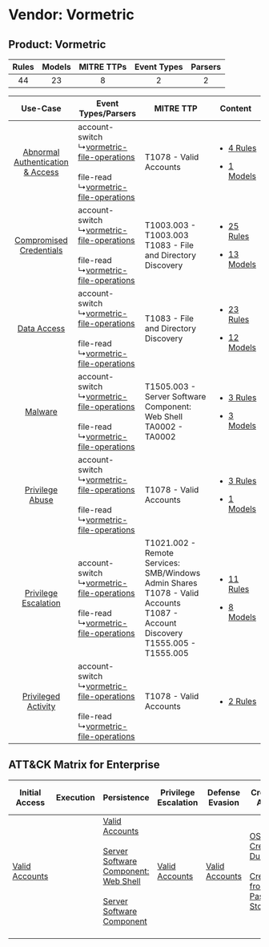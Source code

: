 Vendor: Vormetric
=================
Product: Vormetric
------------------
| Rules | Models | MITRE TTPs | Event Types | Parsers |
|:-----:|:------:|:----------:|:-----------:|:-------:|
|  44   |   23   |     8      |      2      |    2    |

|    Use-Case    | Event Types/Parsers    | MITRE TTP    | Content    |
|:----:| ---- | ---- | ---- |
| [Abnormal Authentication & Access](../../../UseCases/uc_abnormal_authentication_&_access.md) |  account-switch<br> ↳[vormetric-file-operations](Ps/pC_vormetricfileoperations.md)<br><br> file-read<br> ↳[vormetric-file-operations](Ps/pC_vormetricfileoperations.md)<br> | T1078 - Valid Accounts<br>    | [<ul><li>4 Rules</li></ul><ul><li>1 Models</li></ul>](RM/r_m_vormetric_vormetric_Abnormal_Authentication_&_Access.md) |
|          [Compromised Credentials](../../../UseCases/uc_compromised_credentials.md)          |  account-switch<br> ↳[vormetric-file-operations](Ps/pC_vormetricfileoperations.md)<br><br> file-read<br> ↳[vormetric-file-operations](Ps/pC_vormetricfileoperations.md)<br> | T1003.003 - T1003.003<br>T1083 - File and Directory Discovery<br>    | [<ul><li>25 Rules</li></ul><ul><li>13 Models</li></ul>](RM/r_m_vormetric_vormetric_Compromised_Credentials.md)        |
|    [Data Access](../../../UseCases/uc_data_access.md)    |  account-switch<br> ↳[vormetric-file-operations](Ps/pC_vormetricfileoperations.md)<br><br> file-read<br> ↳[vormetric-file-operations](Ps/pC_vormetricfileoperations.md)<br> | T1083 - File and Directory Discovery<br>    | [<ul><li>23 Rules</li></ul><ul><li>12 Models</li></ul>](RM/r_m_vormetric_vormetric_Data_Access.md)    |
|    [Malware](../../../UseCases/uc_malware.md)    |  account-switch<br> ↳[vormetric-file-operations](Ps/pC_vormetricfileoperations.md)<br><br> file-read<br> ↳[vormetric-file-operations](Ps/pC_vormetricfileoperations.md)<br> | T1505.003 - Server Software Component: Web Shell<br>TA0002 - TA0002<br>    | [<ul><li>3 Rules</li></ul><ul><li>3 Models</li></ul>](RM/r_m_vormetric_vormetric_Malware.md)    |
|    [Privilege Abuse](../../../UseCases/uc_privilege_abuse.md)    |  account-switch<br> ↳[vormetric-file-operations](Ps/pC_vormetricfileoperations.md)<br><br> file-read<br> ↳[vormetric-file-operations](Ps/pC_vormetricfileoperations.md)<br> | T1078 - Valid Accounts<br>    | [<ul><li>3 Rules</li></ul><ul><li>1 Models</li></ul>](RM/r_m_vormetric_vormetric_Privilege_Abuse.md)    |
|    [Privilege Escalation](../../../UseCases/uc_privilege_escalation.md)    |  account-switch<br> ↳[vormetric-file-operations](Ps/pC_vormetricfileoperations.md)<br><br> file-read<br> ↳[vormetric-file-operations](Ps/pC_vormetricfileoperations.md)<br> | T1021.002 - Remote Services: SMB/Windows Admin Shares<br>T1078 - Valid Accounts<br>T1087 - Account Discovery<br>T1555.005 - T1555.005<br> | [<ul><li>11 Rules</li></ul><ul><li>8 Models</li></ul>](RM/r_m_vormetric_vormetric_Privilege_Escalation.md)    |
|    [Privileged Activity](../../../UseCases/uc_privileged_activity.md)    |  account-switch<br> ↳[vormetric-file-operations](Ps/pC_vormetricfileoperations.md)<br><br> file-read<br> ↳[vormetric-file-operations](Ps/pC_vormetricfileoperations.md)<br> | T1078 - Valid Accounts<br>    | [<ul><li>2 Rules</li></ul>](RM/r_m_vormetric_vormetric_Privileged_Activity.md)    |

ATT&CK Matrix for Enterprise
----------------------------
| Initial Access                                                      | Execution | Persistence                                                                                                                                                                                                                                    | Privilege Escalation                                                | Defense Evasion                                                     | Credential Access                                                                                                                                               | Discovery                                                                                                                                               | Lateral Movement                                                                                                                                                       | Collection | Command and Control | Exfiltration | Impact |
| ------------------------------------------------------------------- | --------- | ---------------------------------------------------------------------------------------------------------------------------------------------------------------------------------------------------------------------------------------------- | ------------------------------------------------------------------- | ------------------------------------------------------------------- | --------------------------------------------------------------------------------------------------------------------------------------------------------------- | ------------------------------------------------------------------------------------------------------------------------------------------------------- | ---------------------------------------------------------------------------------------------------------------------------------------------------------------------- | ---------- | ------------------- | ------------ | ------ |
| [Valid Accounts](https://attack.mitre.org/techniques/T1078)<br><br> |           | [Valid Accounts](https://attack.mitre.org/techniques/T1078)<br><br>[Server Software Component: Web Shell](https://attack.mitre.org/techniques/T1505/003)<br><br>[Server Software Component](https://attack.mitre.org/techniques/T1505)<br><br> | [Valid Accounts](https://attack.mitre.org/techniques/T1078)<br><br> | [Valid Accounts](https://attack.mitre.org/techniques/T1078)<br><br> | [OS Credential Dumping](https://attack.mitre.org/techniques/T1003)<br><br>[Credentials from Password Stores](https://attack.mitre.org/techniques/T1555)<br><br> | [Account Discovery](https://attack.mitre.org/techniques/T1087)<br><br>[File and Directory Discovery](https://attack.mitre.org/techniques/T1083)<br><br> | [Remote Services](https://attack.mitre.org/techniques/T1021)<br><br>[Remote Services: SMB/Windows Admin Shares](https://attack.mitre.org/techniques/T1021/002)<br><br> |            |                     |              |        |